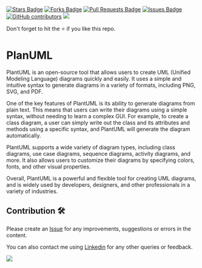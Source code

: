 <a href="https://github.com/drshahizan/software-engineering/stargazers"><img src="https://img.shields.io/github/stars/drshahizan/software-engineering" alt="Stars Badge"/></a>
<a href="https://github.com/drshahizan/software-engineering/network/members"><img src="https://img.shields.io/github/forks/drshahizan/software-engineering" alt="Forks Badge"/></a>
<a href="https://github.com/drshahizan/software-engineering/pulls"><img src="https://img.shields.io/github/issues-pr/drshahizan/software-engineering" alt="Pull Requests Badge"/></a>
<a href="https://github.com/drshahizan/software-engineering"><img src="https://img.shields.io/github/issues/drshahizan/software-engineering" alt="Issues Badge"/></a>
<a href="https://github.com/drshahizan/software-engineering/graphs/contributors"><img alt="GitHub contributors" src="https://img.shields.io/github/contributors/drshahizan/software-engineering?color=2b9348"></a>
![](https://visitor-badge.glitch.me/badge?page_id=drshahizan/software-engineering)

Don't forget to hit the :star: if you like this repo.

# PlanUML
PlantUML is an open-source tool that allows users to create UML (Unified Modeling Language) diagrams quickly and easily. It uses a simple and intuitive syntax to generate diagrams in a variety of formats, including PNG, SVG, and PDF.

One of the key features of PlantUML is its ability to generate diagrams from plain text. This means that users can write their diagrams using a simple syntax, without needing to learn a complex GUI. For example, to create a class diagram, a user can simply write out the class and its attributes and methods using a specific syntax, and PlantUML will generate the diagram automatically.

PlantUML supports a wide variety of diagram types, including class diagrams, use case diagrams, sequence diagrams, activity diagrams, and more. It also allows users to customize their diagrams by specifying colors, fonts, and other visual properties.

Overall, PlantUML is a powerful and flexible tool for creating UML diagrams, and is widely used by developers, designers, and other professionals in a variety of industries.


## Contribution 🛠️
Please create an [Issue](https://github.com/drshahizan/software-engineering/issues) for any improvements, suggestions or errors in the content.

You can also contact me using [Linkedin](https://www.linkedin.com/in/drshahizan/) for any other queries or feedback.

![](https://visitor-badge.glitch.me/badge?page_id=drshahizan)

